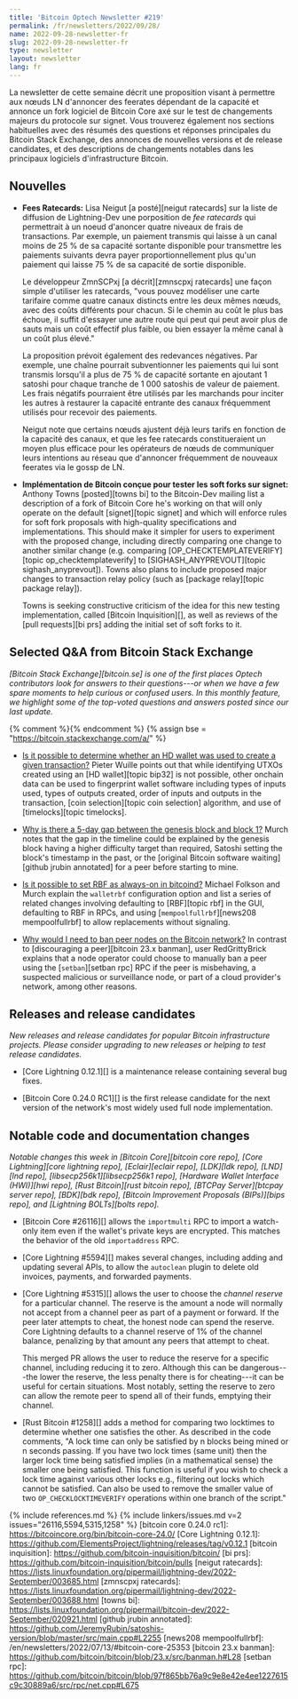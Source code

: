 ```yaml
---
title: 'Bitcoin Optech Newsletter #219'
permalink: /fr/newsletters/2022/09/28/
name: 2022-09-28-newsletter-fr
slug: 2022-09-28-newsletter-fr
type: newsletter
layout: newsletter
lang: fr
---
```

La newsletter de cette semaine décrit une proposition visant à permettre
aux nœuds LN d'annoncer des feerates dépendant de la capacité et annonce
un fork logiciel de Bitcoin Core axé sur le test de changements majeurs
du protocole sur signet.  Vous trouverez également nos sections habituelles
avec des résumés des questions et réponses principales du Bitcoin Stack
Exchange, des annonces de nouvelles versions et de release candidates,
et des descriptions de changements notables dans les principaux logiciels
d'infrastructure Bitcoin.

## Nouvelles

- **Fees  Ratecards:** Lisa Neigut [a posté][neigut ratecards]
  sur la liste de diffusion de Lightning-Dev une porposition de *fee ratecards*
  qui permettrait à un noeud d'anoncer quatre niveaux de frais de transactions.
  Par exemple, un paiement transmis qui laisse à un canal moins de 25 % de sa
  capacité sortante disponible pour transmettre les paiements suivants devra
  payer proportionnellement plus qu'un paiement qui laisse 75 % de sa capacité
  de sortie disponible.

    Le développeur ZmnSCPxj [a décrit][zmnscpxj ratecards] une façon simple
    d'utiliser les ratecards, "vous pouvez modéliser une carte tarifaire
    comme quatre canaux distincts entre les deux mêmes nœuds, avec des coûts
    différents pour chacun. Si le chemin au coût le plus bas échoue, il suffit
    d'essayer une autre route qui peut qui peut avoir plus de sauts mais un coût
    effectif plus faible, ou bien essayer la même canal à un coût plus élevé."

    La proposition prévoit également des redevances négatives.  Par exemple,
    une chaîne pourrait subventionner les paiements qui lui sont transmis
    lorsqu'il a plus de 75 % de capacité sortante en ajoutant 1 satoshi pour
    chaque tranche de 1 000 satoshis de valeur de paiement.  Les frais négatifs
    pourraient être utilisés par les marchands pour inciter les autres à restaurer
    la capacité entrante des canaux fréquemment utilisés pour recevoir des paiements.
    
    Neigut note que certains nœuds ajustent déjà leurs tarifs en fonction de la
    capacité des canaux, et que les fee ratecards constitueraient un moyen plus
    efficace pour les opérateurs de nœuds de communiquer leurs intentions au réseau
    que d'annoncer fréquemment de nouveaux feerates via le gossp de LN.

- **Implémentation de Bitcoin conçue pour tester les soft forks sur signet:**
  Anthony Towns [posted][towns bi] to the Bitcoin-Dev mailing list a
  description of a fork of Bitcoin Core he's working on that will only
  operate on the default [signet][topic signet] and which will enforce
  rules for soft fork proposals with high-quality specifications and
  implementations.  This should make it simpler for users to experiment
  with the proposed change, including directly comparing one change to
  another similar change (e.g. comparing [OP_CHECKTEMPLATEVERIFY][topic
  op_checktemplateverify] to [SIGHASH_ANYPREVOUT][topic
  sighash_anyprevout]).  Towns also plans to include proposed major
  changes to transaction relay policy (such as [package relay][topic
  package relay]).

    Towns is seeking constructive criticism of the idea for this new
    testing implementation, called [Bitcoin Inquisition][], as well as
    reviews of the [pull requests][bi prs] adding the initial set of
    soft forks to it.

## Selected Q&A from Bitcoin Stack Exchange

*[Bitcoin Stack Exchange][bitcoin.se] is one of the first places Optech
contributors look for answers to their questions---or when we have a
few spare moments to help curious or confused users.  In
this monthly feature, we highlight some of the top-voted questions and
answers posted since our last update.*

{% comment %}<!-- https://bitcoin.stackexchange.com/search?tab=votes&q=created%3a1m..%20is%3aanswer -->{% endcomment %}
{% assign bse = "https://bitcoin.stackexchange.com/a/" %}

- [Is it possible to determine whether an HD wallet was used to create a given transaction?]({{bse}}115311)
  Pieter Wuille points out that while identifying UTXOs created using an [HD
  wallet][topic bip32] is not possible, other onchain data can be used to
  fingerprint wallet software including types of inputs used, types of outputs
  created, order of inputs and outputs in the transaction, [coin
  selection][topic coin selection] algorithm, and use of [timelocks][topic timelocks].

- [Why is there a 5-day gap between the genesis block and block 1?]({{bse}}115344)
  Murch notes that the gap in the timeline could be explained by the genesis
  block having a higher difficulty target than required, Satoshi setting the
  block's timestamp in the past, or the [original Bitcoin software waiting][github
  jrubin annotated] for a peer before starting to mine.

- [Is it possible to set RBF as always-on in bitcoind?]({{bse}}115360)
  Michael Folkson and Murch explain the `walletrbf` configuration option and
  list a series of related changes involving defaulting to [RBF][topic rbf] in the
  GUI, defaulting to RBF in RPCs, and using [`mempoolfullrbf`][news208
  mempoolfullrbf] to allow replacements without signaling.

- [Why would I need to ban peer nodes on the Bitcoin network?]({{bse}}115183)
  In contrast to [discouraging a peer][bitcoin 23.x banman], user RedGrittyBrick
  explains that a node operator could choose to manually ban a peer using the
  [`setban`][setban rpc] RPC if the peer is misbehaving, a suspected malicious or surveillance
  node, or part of a cloud provider's network, among other reasons.

## Releases and release candidates

*New releases and release candidates for popular Bitcoin infrastructure
projects.  Please consider upgrading to new releases or helping to test
release candidates.*

- [Core Lightning 0.12.1][] is a maintenance release containing several
  bug fixes.

- [Bitcoin Core 0.24.0 RC1][] is the first release candidate for the
  next version of the network's most widely used full node
  implementation.

## Notable code and documentation changes

*Notable changes this week in [Bitcoin Core][bitcoin core repo], [Core
Lightning][core lightning repo], [Eclair][eclair repo], [LDK][ldk repo],
[LND][lnd repo], [libsecp256k1][libsecp256k1 repo], [Hardware Wallet
Interface (HWI)][hwi repo], [Rust Bitcoin][rust bitcoin repo], [BTCPay
Server][btcpay server repo], [BDK][bdk repo], [Bitcoin Improvement
Proposals (BIPs)][bips repo], and [Lightning BOLTs][bolts repo].*

- [Bitcoin Core #26116][] allows the `importmulti` RPC to import a
  watch-only item even if the wallet's private keys are encrypted.  This
  matches the behavior of the old `importaddress` RPC.

- [Core Lightning #5594][] makes several changes, including adding and
  updating several APIs, to allow the `autoclean` plugin to delete old
  invoices, payments, and forwarded payments.

- [Core Lightning #5315][] allows the user to choose the *channel
  reserve* for a particular channel.  The reserve is the amount a node
  will normally not accept from a channel peer as part of a payment or
  forward.  If the peer later attempts to cheat, the honest node can
  spend the reserve.  Core Lightning defaults to a channel reserve of 1%
  of the channel balance, penalizing by that amount any peers that
  attempt to cheat.

    This merged PR allows the user to reduce the reserve for a specific
    channel, including reducing it to zero.  Although this can be
    dangerous---the lower the reserve, the less penalty there is for
    cheating---it can be useful for certain situations.  Most notably,
    setting the reserve to zero can allow the remote peer to spend all of their
    funds, emptying their channel.

- [Rust Bitcoin #1258][] adds a method for comparing two locktimes to
  determine whether one satisfies the other.  As described in the code
  comments, "A lock time can only be satisfied by n blocks being mined
  or n seconds passing. If you have two lock times (same unit) then the
  larger lock time being satisfied implies (in a mathematical sense) the
  smaller one being satisfied.  This function is useful if you wish to
  check a lock time against various other locks e.g., filtering out
  locks which cannot be satisfied. Can also be used to remove the
  smaller value of two `OP_CHECKLOCKTIMEVERIFY` operations within one
  branch of the script."

{% include references.md %}
{% include linkers/issues.md v=2 issues="26116,5594,5315,1258" %}
[bitcoin core 0.24.0 rc1]: https://bitcoincore.org/bin/bitcoin-core-24.0/
[Core Lightning 0.12.1]: https://github.com/ElementsProject/lightning/releases/tag/v0.12.1
[bitcoin inquisition]: https://github.com/bitcoin-inquisition/bitcoin/
[bi prs]: https://github.com/bitcoin-inquisition/bitcoin/pulls
[neigut ratecards]: https://lists.linuxfoundation.org/pipermail/lightning-dev/2022-September/003685.html
[zmnscpxj ratecards]: https://lists.linuxfoundation.org/pipermail/lightning-dev/2022-September/003688.html
[towns bi]: https://lists.linuxfoundation.org/pipermail/bitcoin-dev/2022-September/020921.html
[github jrubin annotated]: https://github.com/JeremyRubin/satoshis-version/blob/master/src/main.cpp#L2255
[news208 mempoolfullrbf]: /en/newsletters/2022/07/13/#bitcoin-core-25353
[bitcoin 23.x banman]: https://github.com/bitcoin/bitcoin/blob/23.x/src/banman.h#L28
[setban rpc]: https://github.com/bitcoin/bitcoin/blob/97f865bb76a9c9e8e42e4ee1227615c9c30889a6/src/rpc/net.cpp#L675
